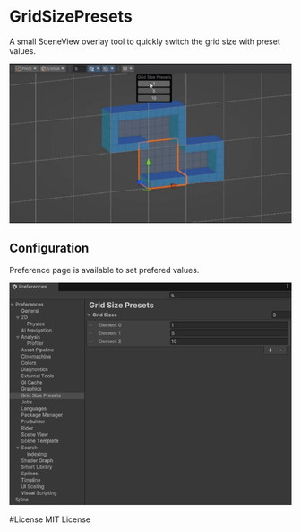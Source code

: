 # GridSizePresets
A small SceneView overlay tool to quickly switch the grid size with preset values.

![How it works](images/GridSizePresets.gif)

## Configuration
Preference page is available to set prefered values.

![Config](images/preference.png)

#License
MIT License